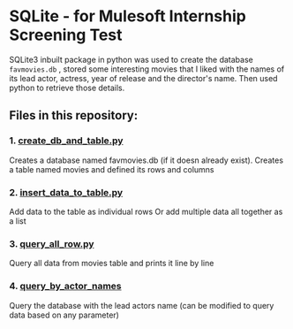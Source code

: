 # SQLite - for Mulesoft Internship Screening Test
SQLite3 inbuilt package in python was used to create the database `favmovies.db` ,  stored some interesting movies that I liked with the names of its lead actor, actress, year of release and the director's name. Then used python to retrieve those details.


Files in this repository:
--- 
### 1. [create_db_and_table.py](create_db_and_table.py)
Creates a database named favmovies.db (if it doesn already exist).
Creates a table named movies and defined its rows and columns

### 2. [insert_data_to_table.py](insert_data_to_table.py)
Add data to the table as individual rows
Or add multiple data all together as a list

### 3. [query_all_row.py](query_all_row.py)
Query all data from movies table and prints it line by line

### 4. [query_by_actor_names](query_by_actor_names.py)
Query the database with the lead actors name
(can be modified to query data based on any parameter)


